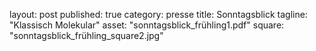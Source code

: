 layout: post
published: true
category: presse
title: Sonntagsblick
tagline: "Klassisch Molekular"
asset: "sonntagsblick_frühling1.pdf"
square: "sonntagsblick_frühling_square2.jpg"

